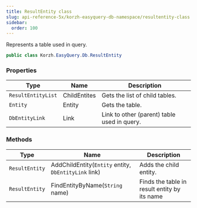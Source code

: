 ```yaml
---
title: ResultEntity class
slug: api-reference-5x/korzh-easyquery-db-namespace/resultentity-class
sidebar:
  order: 100
---
```


Represents a table used in query.
```csharp
public class Korzh.EasyQuery.Db.ResultEntity

```

### Properties

| Type | Name | Description | 
| --- | --- | --- | 
| `ResultEntityList` | ChildEntites | Gets the list of child tables. | 
| `Entity` | Entity | Gets the table. | 
| `DbEntityLink` | Link | Link to other (parent) table used in query. | 


### Methods

| Type | Name | Description | 
| --- | --- | --- | 
| `ResultEntity` | AddChildEntity(`Entity` entity, `DbEntityLink` link) | Adds the child entity. | 
| `ResultEntity` | FindEntityByName(`String` name) | Finds the table in result entity by its name |
